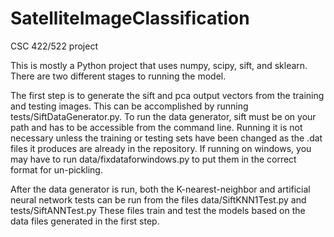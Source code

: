 # SatelliteImageClassification
CSC 422/522 project

This is mostly a Python project that uses numpy, scipy, sift, and sklearn. There are two different stages to running the model.

The first step is to generate the sift and pca output vectors from the training and testing images. This can be accomplished by running tests/SiftDataGenerator.py. To run the data generator, sift must be on your path and has to be accessible from the command line. Running it is not necessary unless the training or testing sets have been changed as the .dat files it produces are already in the repository. If running on windows, you may have to run data/fixdataforwindows.py to put them in the correct format for un-pickling.

After the data generator is run, both the K-nearest-neighbor and artificial neural network tests can be run from the files data/SiftKNN1Test.py and tests/SiftANNTest.py  These files train and test the models based on the data files generated in the first step.
